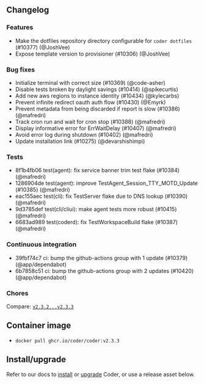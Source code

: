 ## Changelog

### Features

- Make the dotfiles repository directory configurable for `coder dotfiles` (#10377) (@JoshVee)
- Expose template version to provisioner (#10306) (@JoshVee)

### Bug fixes

- Initialize terminal with correct size (#10369) (@code-asher)
- Disable tests broken by daylight savings (#10414) (@spikecurtis)
- Add new aws regions to instance identity (#10434) (@kylecarbs)
- Prevent infinite redirect oauth auth flow (#10430) (@Emyrk)
- Prevent metadata from being discarded if report is slow (#10386) (@mafredri)
- Track cron run and wait for cron stop (#10388) (@mafredri)
- Display informative error for ErrWaitDelay (#10407) (@mafredri)
- Avoid error log during shutdown (#10402) (@mafredri)
- Update installation link (#10275) (@devarshishimpi)

### Tests

- 8f1b4fb06 test(agent): fix service banner trim test flake (#10384) (@mafredri)
- 1286904de test(agent): improve TestAgent_Session_TTY_MOTD_Update (#10385) (@mafredri)
- eac155aec test(cli): fix TestServer flake due to DNS lookup (#10390) (@mafredri)
- 9d3785def test(cli/cliui): make agent tests more robust (#10415) (@mafredri)
- 6683ad989 test(coderd): fix TestWorkspaceBuild flake (#10387) (@mafredri)

### Continuous integration

- 39fbf74c7 ci: bump the github-actions group with 1 update (#10379) (@app/dependabot)
- 6b7858c51 ci: bump the github-actions group with 2 updates (#10420) (@app/dependabot)

### Chores

Compare: [`v2.3.2...v2.3.3`](https://github.com/onchainengineering/hmi-computer/compare/v2.3.2...v2.3.3)

## Container image

- `docker pull ghcr.io/coder/coder:v2.3.3`

## Install/upgrade

Refer to our docs to [install](https://coder.com/docs/install) or [upgrade](https://coder.com/docs/admin/upgrade) Coder, or use a release asset below.
